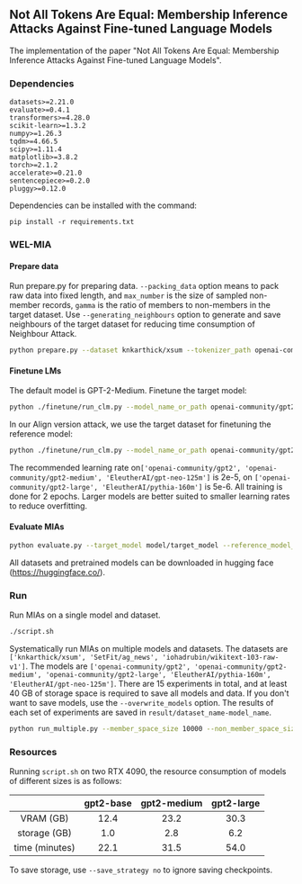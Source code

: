 ## Not All Tokens Are Equal: Membership Inference Attacks Against Fine-tuned Language Models

The implementation of the paper "Not All Tokens Are Equal: Membership Inference Attacks Against Fine-tuned Language Models".

### Dependencies

```
datasets>=2.21.0
evaluate>=0.4.1
transformers>=4.28.0
scikit-learn>=1.3.2
numpy>=1.26.3
tqdm>=4.66.5
scipy>=1.11.4
matplotlib>=3.8.2
torch>=2.1.2
accelerate>=0.21.0
sentencepiece>=0.2.0
pluggy>=0.12.0
```

Dependencies can be installed with the command:

```
pip install -r requirements.txt
```

### WEL-MIA

#### Prepare data

Run prepare.py for preparing data. `--packing_data` option means to pack raw data into fixed length, and `max_number` is the size of sampled non-member records, `gamma` is the ratio of members to non-members in the target dataset. Use `--generating_neighbours` option to generate and save neighbours of the target dataset for reducing time consumption of Neighbour Attack.

```sh
python prepare.py --dataset knkarthick/xsum --tokenizer_path openai-community/gpt2-medium --paraphrase_model Vamsi/T5_Paraphrase_Paws --max_length 128 --member_space_size 10000 --non_member_space_size 10000 --max_number 1000 --gamma 1 --save_packed_data data/packed_data --packing_data --generating_neighbours
```

#### Finetune LMs

The default model is GPT-2-Medium. Finetune the target model:

```sh
python ./finetune/run_clm.py --model_name_or_path openai-community/gpt2-medium --train_file data/packed_data/member.json --validation_file data/packed_data/validation.json --save_strategy no --num_train_epochs 2 --per_device_train_batch_size 2 --per_device_eval_batch_size 2 --do_train --do_eval --output_dir model/target_model --overwrite_output_dir --learning_rate 2e-5
```

In our Align version attack, we use the  target dataset for finetuning the reference model:

```sh
python ./finetune/run_clm.py --model_name_or_path openai-community/gpt2-medium --train_file data/evaluated_data/text.json --validation_file data/packed_data/validation.json --save_strategy no --num_train_epochs 2 --per_device_train_batch_size 2 --per_device_eval_batch_size 2 --do_train --do_eval --output_dir model/reference_model_align --overwrite_output_dir --learning_rate 2e-5
```
The recommended learning rate on`['openai-community/gpt2', 'openai-community/gpt2-medium', 'EleutherAI/gpt-neo-125m']` is 2e-5, on `['openai-community/gpt2-large', 'EleutherAI/pythia-160m']` is 5e-6.  All training is done for 2 epochs. Larger models are better suited to smaller learning rates to reduce overfitting.

#### Evaluate MIAs

```sh
python evaluate.py --target_model model/target_model --reference_model_base openai-community/gpt2-medium --reference_model_align model/reference_model_align --paraphrase_model Vamsi/T5_Paraphrase_Paws --overwrite_result 
```

All datasets and pretrained models can be downloaded in hugging face (https://huggingface.co/).

### Run
Run MIAs on a single model and dataset.
```sh
./script.sh
```

Systematically run MIAs on multiple models and datasets. The datasets are `['knkarthick/xsum', 'SetFit/ag_news', 'iohadrubin/wikitext-103-raw-v1']`. The models are `['openai-community/gpt2', 'openai-community/gpt2-medium', 'openai-community/gpt2-large', 'EleutherAI/pythia-160m', 'EleutherAI/gpt-neo-125m']`. There are 15 experiments in total, and at least 40 GB of storage space is required to save all models and data. If you don't want to save models, use the `--overwrite_models` option. The results of each set of experiments are saved in `result/dataset_name-model_name`.

```sh
python run_multiple.py --member_space_size 10000 --non_member_space_size 10000 --max_number 1000 --learning_rate 2e-5 --num_train_epochs 2 
```

### Resources

Running `script.sh` on two RTX 4090, the resource consumption of models of different sizes is as follows:

|                | gpt2-base | gpt2-medium | gpt2-large |
| :------------: | :-------: | :---------: | :--------: |
|   VRAM (GB)    |   12.4    |    23.2     |    30.3    |
|  storage (GB)  |    1.0    |     2.8     |    6.2     |
| time (minutes) |   22.1    |    31.5     |    54.0    |

To save storage, use `--save_strategy no` to ignore saving checkpoints.

